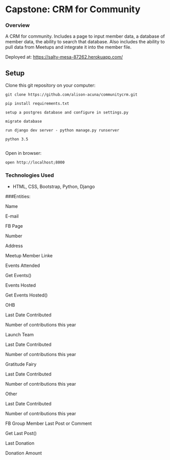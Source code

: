 # Capstone: CRM for Community

### Overview

A CRM for community.  Includes a page to input member data, a database of member data, the ability to search that database.  Also includes the ability to pull data from Meetups and integrate it into the member file.

Deployed at: https://salty-mesa-87262.herokuapp.com/

## Setup
Clone this git repository on your computer:
```
git clone https://github.com/alison-acuna/communitycrm.git

pip install requirements.txt

setup a postgres database and configure in settings.py

migrate database

run django dev server - python manage.py runserver

python 3.5


```



Open in browser:
```
open http://localhost;8000
```

### Technologies Used
* HTML, CSS, Bootstrap, Python, Django

###Entities:

Name

E-mail

FB Page

Number

Address

Meetup Member Linke

Events Attended

Get Events()

Events Hosted

Get Events Hosted()

OHB

Last Date Contributed

Number of contributions this year

Launch Team

Last Date Contributed

Number of contributions this year

Gratitude Fairy

Last Date Contributed

Number of contributions this year

Other

Last Date Contributed

Number of contributions this year

FB Group Member Last Post or Comment

Get Last Post()

Last Donation

Donation Amount
